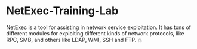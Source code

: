 # NetExec-Training-Lab
NetExec is a tool for assisting in network service exploitation. It has tons of different modules for exploiting different kinds of network protocols, like RPC, SMB, and others like LDAP, WMI, SSH and FTP. 💥
